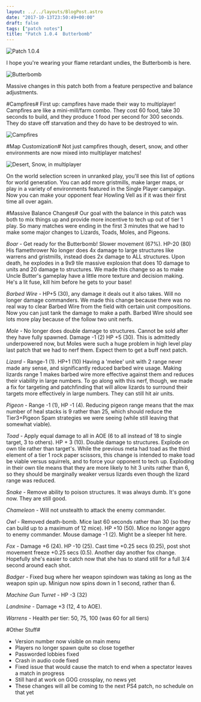 ```yaml
---
layout: ../../layouts/BlogPost.astro
date: "2017-10-13T23:50:49+00:00"
draft: false
tags: ["patch notes"]
title: "Patch 1.0.4  Butterbomb"
---
```


![Patch 1.0.4](https://i.imgur.com/9uwBODZ.jpg)

I hope you're wearing your flame retardant undies, the Butterbomb is here.

![Butterbomb](https://i.imgur.com/ncEqyys.gif)

Massive changes in this patch both from a feature perspective and balance adjustments.

#Campfires#
First up: campfires have made their way to multiplayer! Campfires are like a mini-mill/farm combo. They cost 60 food, take 30 seconds to build, and they produce 1 food per second for 300 seconds. They do stave off starvation and they do have to be destroyed to win.

![Campfires](http://i.imgur.com/uKoHNMW.gif)

#Map Customization#
Not just campfires though, desert, snow, and other environments are now mixed into multiplayer matches!

![Desert, Snow, in multiplayer](https://i.imgur.com/nX8NR9R.jpg)

On the world selection screen in unranked play, you'll see this list of options for world generation. You can add more gristmills, make larger maps, or play in a variety of environments featured in the Single Player campaign. Now you can make your opponent fear Howling Vell as if it was their first time all over again.

#Massive Balance Changes#
Our goal with the balance in this patch was both to mix things up and provide more incentive to tech up out of tier 1 play. So many matches were ending in the first 3 minutes that we had to make some major changes to Lizards, Toads, Moles, and Pigeons.

_Boar_ - Get ready for the Butterbomb! Slower movement (67%). HP-20 (80) His flamethrower No longer does 4x damage to large structures like warrens and gristmills, instead does 2x damage to ALL structures. Upon death, he explodes in a 9x9 tile massive explosion that does 10 damage to units and 20 damage to structures. We made this change so as to make Uncle Butter's gameplay have a little more texture and decision making. He's a lit fuse, kill him before he gets to your base!

_Barbed Wire_ - HP+5 (30), any damage it deals out it also takes. Will no longer damage commanders. We made this change because there was no real way to clear Barbed Wire from the field with certain unit compositions. Now you can just tank the damage to make a path. Barbed Wire should see lots more play because of the follow two unit nerfs.

_Mole_ - No longer does double damage to structures. Cannot be sold after they have fully spawned. Damage -1 (2) HP +5 (30). This is admittedly underpowered now, but Moles were such a huge problem in high level play last patch that we had to nerf them. Expect them to get a buff next patch.

_Lizard_ - Range-1 (1). HP+1 (10) Having a 'melee' unit with 2 range never made any sense, and significantly reduced barbed wire usage. Making lizards range 1 makes barbed wire more effective against them and reduces their viability in large numbers. To go along with this nerf, though, we made a fix for targeting and patchfinding that will allow lizards to surround their targets more effectively in large numbers. They can still hit air units.

_Pigeon_ - Range -1 (1), HP -1 (4). Reducing pigeon range means that the max number of heal stacks is 9 rather than 25, which should reduce the Tier3+Pigeon Spam strategies we were seeing (while still leaving that somewhat viable).

_Toad_ - Apply equal damage to all in AOE (6 to all instead of 18 to single target, 3 to others). HP + 3 (10). Double damage to structures. Explode on own tile rather than target's. While the previous meta had toad as the third element of a tier 1 rock paper scissors, this change is intended to make toad be viable versus squirrels, and to force your opponent to tech up. Exploding in their own tile means that they are more likely to hit 3 units rather than 6, so they should be marginally weaker versus lizards even though the lizard range was reduced.

_Snake_ - Remove ability to poison structures. It was always dumb. It's gone now. They are still good.

_Chameleon_ - Will not unstealth to attack the enemy commander.

_Owl_ - Removed death-bomb. Mice last 60 seconds rather than 30 (so they can build up to a maximum of 12 mice). HP +10 (50). Mice no longer aggro to enemy commander. Mouse damage -1 (2). Might be a sleeper hit here.

_Fox_ - Damage +6 (24). HP -10 (25). Cast time +0.25 secs (0.25), post shot movement freeze +0.25 secs (0.5). Another day another fox change. Hopefully she's easier to catch now that she has to stand still for a full 3/4 second around each shot.

_Badger_ - Fixed bug where her weapon spindown was taking as long as the weapon spin up. Minigun now spins down in 1 second, rather than 6.

_Machine Gun Turret_ - HP -3 (32)

_Landmine_ - Damage +3 (12, 4 to AOE).

_Warrens_ - Health per tier: 50, 75, 100 (was 60 for all tiers)

#Other Stuff#

- Version number now visible on main menu
- Players no longer spawn quite so close together
- Passworded lobbies fixed
- Crash in audio code fixed
- Fixed issue that would cause the match to end when a spectator leaves a match in progress
- Still hard at work on GOG crossplay, no news yet
- These changes will all be coming to the next PS4 patch, no schedule on that yet
